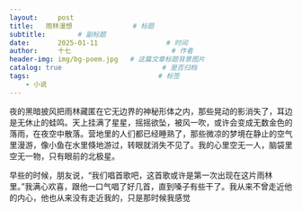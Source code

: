 ```yaml
---
layout:     post                       
title:   雨林漫想               # 标题
subtitle:        # 副标题
date:       2025-01-11                 # 时间
author:     十七                         # 作者
header-img: img/bg-poem.jpg   # 这篇文章标题背景图片
catalog: true                         # 是否归档
tags:                                # 标签
    - 小说
---
```

夜的黑暗披风把雨林藏匿在它无边界的神秘形体之内，那些晃动的影消失了，耳边是无休止的蛙鸣。天上挂满了星星，摇摇欲坠，被风一吹，或许会变成无数金色的落雨，在夜空中散落。营地里的人们都已经睡熟了，那些微凉的梦境在静止的空气里漫游，像小鱼在水里倏地游过，转眼就消失不见了。我的心里空无一人，脑袋里空无一物，只有眼前的北极星。

早些的时候，朋友说，“我们唱首歌吧，这首歌或许是第一次出现在这片雨林里。”我满心欢喜，跟他一口气唱了好几首，直到嗓子有些干了。我从来不曾走近他的内心，他也从来没有走近我的，只是那时候我感觉
